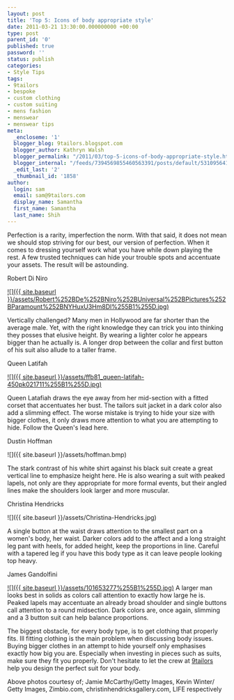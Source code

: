 ```yaml
---
layout: post
title: 'Top 5: Icons of body appropriate style'
date: 2011-03-21 13:30:00.000000000 +00:00
type: post
parent_id: '0'
published: true
password: ''
status: publish
categories:
- Style Tips
tags:
- 9tailors
- bespoke
- custom clothing
- custom suiting
- mens fashion
- menswear
- menswear tips
meta:
  _encloseme: '1'
  blogger_blog: 9tailors.blogspot.com
  blogger_author: Kathryn Walsh
  blogger_permalink: "/2011/03/top-5-icons-of-body-appropriate-style.html"
  blogger_internal: "/feeds/7394569855460563391/posts/default/5310956417335204156"
  _edit_last: '2'
  _thumbnail_id: '1858'
author:
  login: sam
  email: sam@9tailors.com
  display_name: Samantha
  first_name: Samantha
  last_name: Shih
---
```

Perfection is a rarity, imperfection the norm. With that said, it does not mean we should stop striving for our best, our version of perfection. When it comes to dressing yourself work what you have while down playing the rest. A few trusted techniques can hide your trouble spots and accentuate your assets. The result will be astounding. 

Robert Di Niro

[![]({{ site.baseurl }}/assets/Robert%252BDe%252BNiro%252BUniversal%252BPictures%252BParamount%252BNYHuxU3Hm8Dl%255B1%255D.jpg)](http://3.bp.blogspot.com/-gbgMvyo6c6Y/TYa8YtOw_CI/AAAAAAAAAHo/sc62GblUy7U/s1600/Robert%252BDe%252BNiro%252BUniversal%252BPictures%252BParamount%252BNYHuxU3Hm8Dl%255B1%255D.jpg)

Vertically challenged? Many men in Hollywood are far shorter than the average male. Yet, with the right knowledge they can trick you into thinking they posses that elusive height. By wearing a lighter color he appears bigger than he actually is. A longer drop between the collar and first button of his suit also allude to a taller frame.

Queen Latifah

[![]({{ site.baseurl }}/assets/ffb81_queen-latifah-450pk021711%255B1%255D.jpg)](http://4.bp.blogspot.com/-K-9HDv65o6I/TYa93zswlQI/AAAAAAAAAII/9JnKdAXrRQE/s1600/ffb81_queen-latifah-450pk021711%255B1%255D.jpg)

Queen Latafiah draws the eye away from her mid-section with a fitted corset that accentuates her bust. The tailors suit jacket in a dark color also add a slimming effect. The worse mistake is trying to hide your size with bigger clothes, it only draws more attention to what you are attempting to hide. Follow the Queen's lead here.

Dustin Hoffman

![]({{ site.baseurl }}/assets/hoffman.bmp)

The stark contrast of his white shirt against his black suit create a great vertical line to emphasize height here. He is also wearing a suit with peaked lapels, not only are they appropriate for more formal events, but their angled lines make the shoulders look larger and more muscular.

Christina Hendricks

![]({{ site.baseurl }}/assets/Christina-Hendricks.jpg)

A single button at the waist draws attention to the smallest part on a women's body, her waist. Darker colors add to the affect and a long straight leg pant with heels, for added height, keep the proportions in line. Careful with a tapered leg if you have this body type as it can leave people looking top heavy.

James Gandolfini

[![]({{ site.baseurl }}/assets/101653277%255B1%255D.jpg)](http://4.bp.blogspot.com/-1inBSfrfkSQ/TYa9phjRxRI/AAAAAAAAAHw/6EW3QHkr2ac/s1600/101653277%255B1%255D.jpg) A larger man looks best in solids as colors call attention to exactly how large he is. Peaked lapels may accentuate an already broad shoulder and single buttons call attention to a round midsection. Dark colors are, once again, slimming and a 3 button suit can help balance proportions.

The biggest obstacle, for every body type, is to get clothing that properly fits. Ill fitting clothing is the main problem when discussing body issues. Buying bigger clothes in an attempt to hide yourself only emphasises exactly how big you are. Especially when investing in pieces such as suits, make sure they fit you properly. Don't hesitate to let the crew at [9tailors](http://www.blogger.com/www.9tailors.com) help you design the perfect suit for your body.

Above photos courtesy of; Jamie McCarthy/Getty Images, Kevin Winter/ Getty Images, Zimbio.com, christinhendricksgallery.com, LIFE respectively